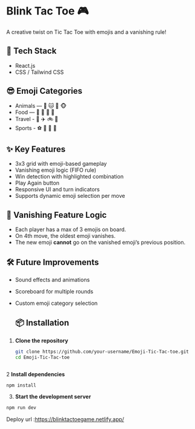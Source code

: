 # Blink Tac Toe 🎮
A creative twist on Tic Tac Toe with emojis and a vanishing rule!

## 🔧 Tech Stack
- React.js
- CSS / Tailwind CSS

## 😎 Emoji Categories
- Animals — 🐶 🐱 🐰 🐵
- Food — 🍕 🍟 🍩 🍔
- Travel - 🚗 ✈️ 🚲 🚀
- Sports - ⚽ 🏀 🏈 🎾

## ✨ Key Features
- 3x3 grid with emoji-based gameplay
- Vanishing emoji logic (FIFO rule)
- Win detection with highlighted combination
- Play Again button
- Responsive UI and turn indicators
- Supports dynamic emoji selection per move

## 🧠 Vanishing Feature Logic
- Each player has a max of 3 emojis on board.
- On 4th move, the oldest emoji vanishes.
- The new emoji **cannot** go on the vanished emoji’s previous position.

## 🛠 Future Improvements
- Sound effects and animations
- Scoreboard for multiple rounds
- Custom emoji category selection

  ## 📦 Installation

1. **Clone the repository**
   ```bash
   git clone https://github.com/your-username/Emoji-Tic-Tac-toe.git
   cd Emoji-Tic-Tac-toe
```
```
2 **Install dependencies**
  ```bash
  npm install
```

3. **Start the development server**
  ```bash
  npm run dev
  ```
Deploy url :https://blinktactoegame.netlify.app/
